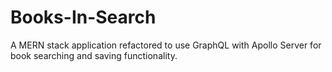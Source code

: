 # Books-In-Search
A MERN stack application refactored to use GraphQL with Apollo Server for book searching and saving functionality. 
